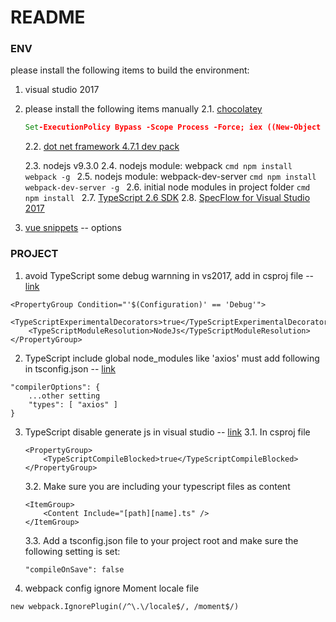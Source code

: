 # README

### ENV
please install the following items to build the environment:

1. visual studio 2017
2. please install the following items manually 
    2.1. [chocolatey](https://chocolatey.org/install)
    ```cmd
    Set-ExecutionPolicy Bypass -Scope Process -Force; iex ((New-Object System.Net.WebClient).DownloadString('https://chocolatey.org/install.ps1'))
    ```
    2.2. [dot net framework 4.7.1 dev pack](https://www.microsoft.com/en-us/download/details.aspx?id=56119)

    2.3. nodejs v9.3.0
    2.4. nodejs module: webpack
        ```cmd
        npm install webpack -g
        ```
    2.5. nodejs module: webpack-dev-server
        ```cmd
        npm install webpack-dev-server -g
        ```
    2.6. initial node modules in project folder
        ```cmd
        npm install
        ```
    2.7. [TypeScript 2.6 SDK](https://www.microsoft.com/en-us/download/details.aspx?id=55258)
    2.8. [SpecFlow for Visual Studio 2017](https://marketplace.visualstudio.com/items?itemName=TechTalkSpecFlowTeam.SpecFlowforVisualStudio2017)
3. [vue snippets](https://marketplace.visualstudio.com/items?itemName=MadsKristensen.VuejsPack-18329) -- options

### PROJECT
1. avoid TypeScript some debug warnning in vs2017, add in csproj file -- [link](http://bodiddlie.github.io/ng-2-quickstart-vs2015/)
```
<PropertyGroup Condition="'$(Configuration)' == 'Debug'">
    <TypeScriptExperimentalDecorators>true</TypeScriptExperimentalDecorators>
    <TypeScriptModuleResolution>NodeJs</TypeScriptModuleResolution>
</PropertyGroup>
```
2. TypeScript include global node_modules like 'axios' must add following in tsconfig.json -- [link](https://zhongsp.gitbooks.io/typescript-handbook/content/doc/handbook/tsconfig.json.html)
```
"compilerOptions": {
    ...other setting
    "types": [ "axios" ]
}
```
3. TypeScript disable generate js in visual studio -- [link](https://stackoverflow.com/questions/40667665/how-to-prevent-visual-studio-2017-from-build-javascript)
    3.1. In csproj file
    ```
    <PropertyGroup>
        <TypeScriptCompileBlocked>true</TypeScriptCompileBlocked>
    </PropertyGroup>
    ```
    3.2. Make sure you are including your typescript files as content
    ```
    <ItemGroup>
        <Content Include="[path][name].ts" />
    </ItemGroup>
    ```
    3.3. Add a tsconfig.json file to your project root and make sure the following setting is set:
    ```
    "compileOnSave": false
    ```
4. webpack config ignore Moment locale file
```
new webpack.IgnorePlugin(/^\.\/locale$/, /moment$/)
```
